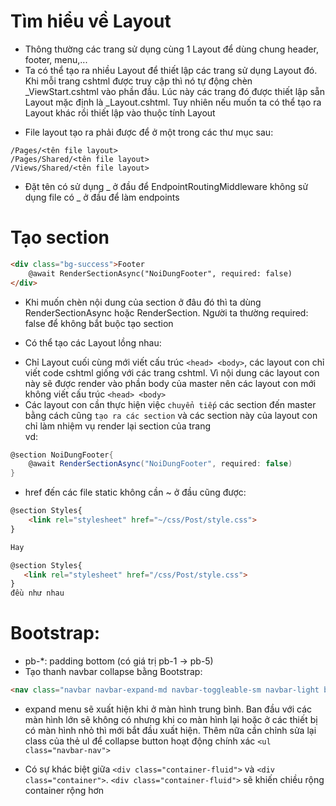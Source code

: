# Tìm hiểu về Layout
- Thông thường các trang sử dụng cùng 1 Layout để dùng chung header, footer, menu,...
- Ta có thể tạo ra nhiều Layout để thiết lập các trang sử dụng Layout đó. Khi mỗi trang cshtml được truy cập thì nó tự động chèn _ViewStart.cshtml vào phần đầu. Lúc này các trang đó được thiết lập sẵn Layout mặc định là _Layout.cshtml. Tuy nhiên nếu muốn ta có thể tạo ra Layout khác rồi thiết lập vào thuộc tính Layout
+ File layout tạo ra phải được để ở một trong các thư mục sau:
```
/Pages/<tên file layout>
/Pages/Shared/<tên file layout>
/Views/Shared/<tên file layout>
```
+ Đặt tên có sử dụng _ ở đầu để EndpointRoutingMiddleware không sử dụng file có _ ở đầu để làm endpoints
# Tạo section
```html
<div class="bg-success">Footer
    @await RenderSectionAsync("NoiDungFooter", required: false)
</div>
```
+ Khi muốn chèn nội dung của section ở đâu đó thì ta dùng RenderSectionAsync hoặc RenderSection. Người ta thường required: false để không bắt buộc tạo section
- Có thể tạo các Layout lồng nhau:
+ Chỉ Layout cuối cùng mới viết cấu trúc `<head> <body>`, các layout con chỉ viết code cshtml giống với các trang cshtml. Vì nội dung các layout con này sẽ được render vào phần body của master nên các layout con mới không viết cấu trúc `<head> <body>`
+ Các layout con cần thực hiện việc `chuyển tiếp` các section đến master bằng cách cũng `tạo ra các section` và các section này của layout con chỉ làm nhiệm vụ render lại  section của trang  
vd:
```cs
@section NoiDungFooter{
    @await RenderSectionAsync("NoiDungFooter", required: false)
}
```
- href đến các file static không cần ~ ở đầu cũng được:
```html
@section Styles{
    <link rel="stylesheet" href="~/css/Post/style.css">
}

Hay

@section Styles{
   <link rel="stylesheet" href="/css/Post/style.css">
}
đều như nhau
```
# Bootstrap:
- pb-*: padding bottom (có giá trị pb-1 -> pb-5)
- Tạo thanh navbar collapse bằng Bootstrap:
```html
<nav class="navbar navbar-expand-md navbar-toggleable-sm navbar-light bg-white border-bottom box-shadow mb-3">
```
+ expand menu sẽ xuất hiện khi ở màn hình trung bình. Ban đầu với các màn hình lớn sẽ không có nhưng khi co màn hình lại hoặc ở các thiết bị có màn hình nhỏ thì mới bắt đầu xuất hiện. Thêm nữa cần chỉnh sửa lại class của thẻ ul để collapse button hoạt động chính xác `<ul class="navbar-nav">`
- Có sự khác biệt giữa `<div class="container-fluid">` và `<div class="container">`. `<div class="container-fluid">` sẽ khiến chiều rộng container rộng hơn